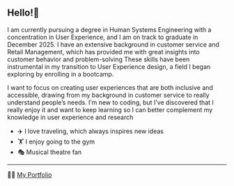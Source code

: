 ## Hello!👋
<p>I am currently pursuing a degree in Human Systems Engineering with a concentration in User Experience, and I am on track to graduate in December 2025. I have an extensive background in customer service and Retail Management, which has provided me with great insights into customer behavior and problem-solving These skills have been instrumental in my transition to User Experience design, a field I began exploring by enrolling in a bootcamp.</p>

<p>I want to focus on creating user experiences that are both inclusive and accessible, drawing from my background in customer service to really understand people’s needs. I’m new to coding, but I’ve discovered that I really enjoy it and want to keep learning so I can better complement my knowledge in user experience and research</p>

<ul>
 <li>✈️ I love traveling, which always inspires new ideas</li>
 <li>🏋️ I enjoy going to the gym</li>
 <li>🎭 Musical theatre fan</li>
</ul>

______________________________________________________________________________________

👨‍💻 [My Portfolio](https://joselongo.com/)
